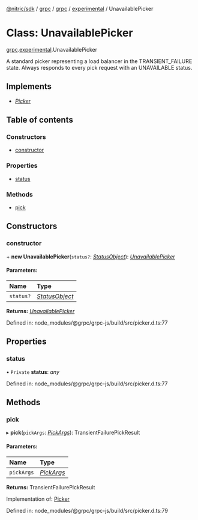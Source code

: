 [@nitric/sdk](../README.md) / [grpc](../modules/grpc.md) / [grpc](../modules/grpc.grpc-1.md) / [experimental](../modules/grpc.grpc-1.experimental.md) / UnavailablePicker

# Class: UnavailablePicker

[grpc](../modules/grpc.grpc-1.md).[experimental](../modules/grpc.grpc-1.experimental.md).UnavailablePicker

A standard picker representing a load balancer in the TRANSIENT_FAILURE
state. Always responds to every pick request with an UNAVAILABLE status.

## Implements

* [*Picker*](../interfaces/grpc.grpc-1.experimental.picker.md)

## Table of contents

### Constructors

- [constructor](grpc.grpc-1.experimental.unavailablepicker.md#constructor)

### Properties

- [status](grpc.grpc-1.experimental.unavailablepicker.md#status)

### Methods

- [pick](grpc.grpc-1.experimental.unavailablepicker.md#pick)

## Constructors

### constructor

\+ **new UnavailablePicker**(`status?`: [*StatusObject*](../interfaces/grpc.grpc-1.statusobject.md)): [*UnavailablePicker*](grpc.grpc-1.experimental.unavailablepicker.md)

#### Parameters:

Name | Type |
:------ | :------ |
`status?` | [*StatusObject*](../interfaces/grpc.grpc-1.statusobject.md) |

**Returns:** [*UnavailablePicker*](grpc.grpc-1.experimental.unavailablepicker.md)

Defined in: node_modules/@grpc/grpc-js/build/src/picker.d.ts:77

## Properties

### status

• `Private` **status**: *any*

Defined in: node_modules/@grpc/grpc-js/build/src/picker.d.ts:77

## Methods

### pick

▸ **pick**(`pickArgs`: [*PickArgs*](../interfaces/grpc.grpc-1.experimental.pickargs.md)): TransientFailurePickResult

#### Parameters:

Name | Type |
:------ | :------ |
`pickArgs` | [*PickArgs*](../interfaces/grpc.grpc-1.experimental.pickargs.md) |

**Returns:** TransientFailurePickResult

Implementation of: [Picker](../interfaces/grpc.grpc-1.experimental.picker.md)

Defined in: node_modules/@grpc/grpc-js/build/src/picker.d.ts:79
